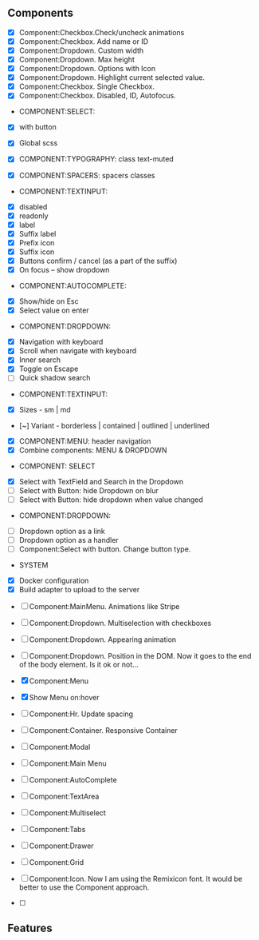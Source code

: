 ## Components

- [x] Component:Checkbox.Check/uncheck animations
- [x] Component:Checkbox. Add name or ID
- [x] Component:Dropdown. Custom width
- [x] Component:Dropdown. Max height
- [x] Component:Dropdown. Options with Icon
- [x] Component:Dropdown. Highlight current selected value.
- [x] Component:Checkbox. Single Checkbox.
- [x] Component:Checkbox. Disabled, ID, Autofocus.

<!-- Current -->

- COMPONENT:SELECT:
- [x] with button
- [x] Global scss

- [x] COMPONENT:TYPOGRAPHY: class text-muted
- [x] COMPONENT:SPACERS: spacers classes

- COMPONENT:TEXTINPUT:
- [x] disabled
- [x] readonly
- [x] label
- [x] Suffix label
- [x] Prefix icon
- [x] Suffix icon
- [x] Buttons confirm / cancel (as a part of the suffix)
- [x] On focus – show dropdown

- COMPONENT:AUTOCOMPLETE:
- [x] Show/hide on Esc
- [x] Select value on enter

- COMPONENT:DROPDOWN:
- [x] Navigation with keyboard
- [x] Scroll when navigate with keyboard
- [x] Inner search
- [x] Toggle on Escape
- [ ] Quick shadow search

- COMPONENT:TEXTINPUT:
- [x] Sizes - sm | md
- [~] Variant - borderless | contained | outlined | underlined

- [x] COMPONENT:MENU: header navigation
- [x] Combine components: MENU & DROPDOWN

- COMPONENT: SELECT
- [x] Select with TextField and Search in the Dropdown
- [ ] Select with Button: hide Dropdown on blur
- [ ] Select with Button: hide dropdown when value changed

- COMPONENT:DROPDOWN:
- [ ] Dropdown option as a link
- [ ] Dropdown option as a handler
- [ ] Component:Select with button. Change button type.

- SYSTEM
- [x] Docker configuration
- [x] Build adapter to upload to the server

<!-- Backlog -->

- [ ] Component:MainMenu. Animations like Stripe
- [ ] Component:Dropdown. Multiselection with checkboxes
- [ ] Component:Dropdown. Appearing animation
- [ ] Component:Dropdown. Position in the DOM. Now it goes to the end of the body element. Is it ok or not...

- [x] Component:Menu
- [x] Show Menu on:hover

- [ ] Component:Hr. Update spacing
- [ ] Component:Container. Responsive Container
- [ ] Component:Modal
- [ ] Component:Main Menu
- [ ] Component:AutoComplete
- [ ] Component:TextArea
- [ ] Component:Multiselect
- [ ] Component:Tabs
- [ ] Component:Drawer
- [ ] Component:Grid
- [ ] Component:Icon. Now I am using the Remixicon font. It would be better to use the Component approach.

- [ ]

## Features
